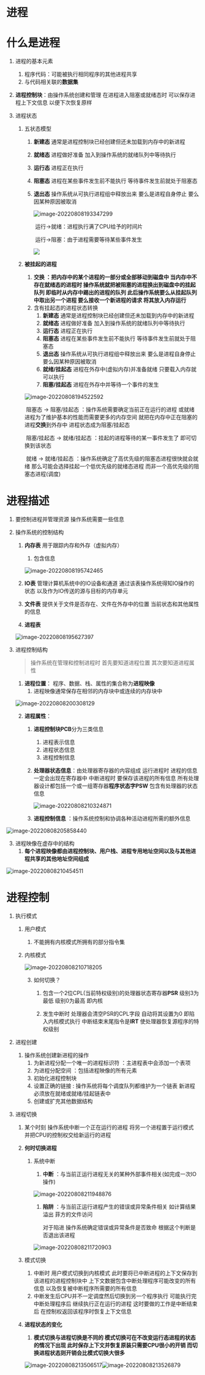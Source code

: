 # 进程

# 什么是进程

1. 进程的基本元素

   1. 程序代码：可能被执行相同程序的其他进程共享
   2. 与代码相关联的**数据集**

2. **进程控制块**：由操作系统创建和管理 在进程进入阻塞或就绪态时 可以保存进程上下文信息 以便下次恢复原样

3. 进程状态

   1. 五状态模型

      1. **新建态** 通常是进程控制块已经创建但还未加载到内存中的新进程

      2. **就绪态** 进程做好准备 加入到操作系统的就绪队列中等待执行

      3. **运行态** 进程正在执行

      4. **阻塞态** 进程在某些事件发生前不能执行 等待事件发生前就处于阻塞态

      5. **退出态** 操作系统从可执行进程组中释放出来 要么是进程自身停止 要么因某种原因被取消

         ![image-20220808193347299](C:\Users\zyb\AppData\Roaming\Typora\typora-user-images\image-20220808193347299.png)

         ​				运行->就绪：进程执行满了CPU给予的时间片

         ​				运行->阻塞：由于进程需要等待某些事件发生

         ![			](C:\Users\zyb\AppData\Roaming\Typora\typora-user-images\image-20220808194149605.png) 

   2. **被挂起的进程**

      1. **交换 ：把内存中的某个进程的一部分或全部移动到磁盘中 当内存中不存在就绪态的进程时 操作系统就把被阻塞的进程换出到磁盘中的挂起队列 即临时从内存中踢出的进程的队列 此后操作系统要么从挂起队列中取出另一个进程 要么接收一个新进程的请求 将其放入内存运行**
      2. 含有挂起态的进程状态转换
         1. **新建态** 通常是进程控制块已经创建但还未加载到内存中的新进程
         2. **就绪态** 进程做好准备 加入到操作系统的就绪队列中等待执行
         3. **运行态** 进程正在执行
         4. **阻塞态** 进程在某些事件发生前不能执行 等待事件发生前就处于阻塞态
         5. **退出态** 操作系统从可执行进程组中释放出来 要么是进程自身停止 要么因某种原因被取消
         6. **就绪/挂起态** 进程在外存中(虚拟内存)并准备就绪 只要载入内存就可以执行
         7. **阻塞/挂起态** 进程在外存中并等待一个事件的发生

      ![image-20220808194522592](C:\Users\zyb\AppData\Roaming\Typora\typora-user-images\image-20220808194522592.png)

      ​			阻塞态 -> 阻塞/挂起态 ：操作系统需要确定当前正在运行的进程 或就绪进程为了维护基本的性能而需要更多的内存空间 就把在内存中正在阻塞的进程**交换**到外存中 进程状态成为阻塞/挂起态

      ​			阻塞/挂起态 -> 就绪/挂起态 ：挂起的进程等待的某一事件发生了 即可切换到该状态

      ​			就绪 -> 就绪/挂起态  ：操作系统确定了高优先级的阻塞态进程很快就会就绪 那么可能会选择挂起一个低优先级的就绪态进程 而非一个高优先级的阻塞态进程(调度)

# 进程描述

1. 要控制进程并管理资源 操作系统需要一些信息

2. 操作系统的控制结构

   1. **内存表** 用于跟踪内存和外存（虚拟内存）

      1. 包含信息

      ![image-20220808195742465](C:\Users\zyb\AppData\Roaming\Typora\typora-user-images\image-20220808195742465.png)

   2. **IO表** 管理计算机系统中的IO设备和通道 通过该表操作系统得知IO操作的状态 以及作为IO传送的源与目标的内存单元

   3. **文件表** 提供关于文件是否存在、文件在外存中的位置 当前状态和其他属性的信息

   4. **进程表** 

   ![image-20220808195627397](C:\Users\zyb\AppData\Roaming\Typora\typora-user-images\image-20220808195627397.png)

3. 进程控制结构

   > 操作系统在管理和控制进程时 首先要知道进程位置 其次要知道进程属性

   1. **进程位置**： 程序、数据、栈、属性的集合称为**进程映像**
      1. 进程映像通常保存在相邻的内存块中或连续的内存块中

   ![image-20220808200308129](C:\Users\zyb\AppData\Roaming\Typora\typora-user-images\image-20220808200308129.png)

   2. **进程属性**：

      1. **进程控制块PCB**分为三类信息

         1. 进程表示信息
         2. 进程状态信息
         3. 进程控制信息

      2. **处理器状态信息**：由处理器寄存器的内容组成 运行进程时 进程的信息一定会出现在寄存器中 中断进程时 要保存该进程的所有信息 所有处理器设计都包括一个或一组寄存器**程序状态字PSW** 包含有处理器的状态信息

         ![image-20220808210324871](C:\Users\zyb\AppData\Roaming\Typora\typora-user-images\image-20220808210324871.png)

      3. **进程控制信息** ：操作系统控制和协调各种活动进程所需的额外信息

![image-20220808205858440](C:\Users\zyb\AppData\Roaming\Typora\typora-user-images\image-20220808205858440.png)

3. 进程映像在虚存中的结构
   1. **每个进程映像都由进程控制块、用户栈、进程专用地址空间以及与其他进程共享的其他地址空间组成**

![image-20220808210454511](C:\Users\zyb\AppData\Roaming\Typora\typora-user-images\image-20220808210454511.png)

# 进程控制

1. 执行模式

   1. 用户模式

      1. 不能拥有内核模式所拥有的部分指令集

   2. 内核模式

      ![image-20220808210718205](C:\Users\zyb\AppData\Roaming\Typora\typora-user-images\image-20220808210718205.png)

      3. 如何切换？

         1. 包含一个2位CPL(当前特权级别)的处理器状态寄存器**PSR** 级别3为最低 级别0为最高 即内核

         2. 发生中断时 处理器会清空PSR的CPL字段 自动将其设置为0 即陷入内核模式执行 中断结束末尾指令是**IRT** 使处理器恢复源程序的特权级别

            

2. 进程创建

   1. 操作系统创建新进程的操作
      1. 为新进程分配一个唯一的进程标识符 ：主进程表中会添加一个表项
      2. 为进程分配空间 ：包括进程映像的所有元素
      3. 初始化进程控制块 
      4. 设置正确的链接 : 操作系统将每个调度队列都维护为一个链表 新进程必须放在就绪或就绪/挂起链表中
      5. 创建或扩充其他数据结构

3. 进程切换

   1. 某个时刻 操作系统中断一个正在运行的进程 将另一个进程置于运行模式 并把CPU的控制权交给新运行的进程

   2. **何时切换进程**

      1. 系统中断

         1. **中断** ：与当前正运行进程无关的某种外部事件相关(如完成一次IO操作) 

         ![image-20220808211948876](C:\Users\zyb\AppData\Roaming\Typora\typora-user-images\image-20220808211948876.png)

         1. **陷阱** ：与当前正运行进程产生的错误或异常条件相关 如计算结果溢出 菲方的文件访问

            对于陷进 操作系统确定错误或异常条件是否致命 根据这个判断是否退出该进程

         ![image-20220808211720903](C:\Users\zyb\AppData\Roaming\Typora\typora-user-images\image-20220808211720903.png)

   3. 模式切换 

      1. 中断时 用户模式切换到内核模式 此时要将已中断进程的上下文保存到该进程的进程控制块中 上下文数据包含中断处理程序可能改变的所有信息 以及恢复被中断程序所需要的所有信息
      2. 中断发生后CPU并不一定调度然后切换到另一个程序执行 可能执行完中断处理程序后 继续执行正在运行的进程 这时要做的工作是中断结束后 在控制权返回该程序时恢复上下文信息

   4. **进程状态的变化**

      1. **模式切换与进程切换是不同的 模式切换可在不改变运行态进程的状态的情况下出现 此时保存上下文并恢复原装只需要CPU很小的开销 而切换进程状态则开销会比模式切换大很多**

      ![image-20220808213506517](C:\Users\zyb\AppData\Roaming\Typora\typora-user-images\image-20220808213506517.png)![image-20220808213526879](C:\Users\zyb\AppData\Roaming\Typora\typora-user-images\image-20220808213526879.png)

​					

